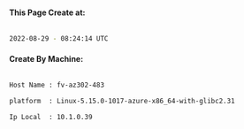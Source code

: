 
   
#### This Page Create at:

```bash

2022-08-29 - 08:24:14 UTC

```

#### Create By Machine:

```bash

Host Name : fv-az302-483

platform  : Linux-5.15.0-1017-azure-x86_64-with-glibc2.31

Ip Local  : 10.1.0.39

```

